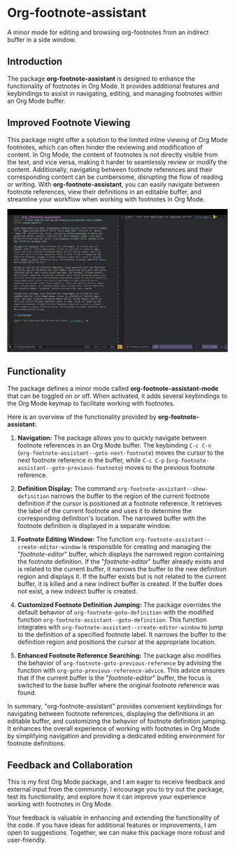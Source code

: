 # Org-footnote-assistant

A minor mode for editing and browsing org-footnotes from an indirect buffer in a
side window.

## Introduction

The package **org-footnote-assistant** is designed to enhance the functionality
of footnotes in Org Mode. It provides additional features and keybindings to
assist in navigating, editing, and managing footnotes within an Org Mode buffer.

## Improved Footnote Viewing

This package might offer a solution to the limited inline viewing of Org Mode
footnotes, which can often hinder the reviewing and modification of content. In
Org Mode, the content of footnotes is not directly visible from the text, and
vice versa, making it harder to seamlessly review or modify the content.
Additionally, navigating between footnote references and their corresponding
content can be cumbersome, disrupting the flow of reading or writing. With
**org-footnote-assistant**, you can easily navigate between footnote references,
view their definitions in an editable buffer, and streamline your workflow when
working with footnotes in Org Mode.

![Org-footnote-assistant](./ofa.png)

## Functionality

The package defines a minor mode called **org-footnote-assistant-mode** that can
be toggled on or off. When activated, it adds several keybindings to the Org
Mode keymap to facilitate working with footnotes.

Here is an overview of the functionality provided by **org-footnote-assistant**:

1. **Navigation:** The package allows you to quickly navigate between footnote
   references in an Org Mode buffer. The keybinding `C-c C-n`
   (`org-footnote-assistant--goto-next-footnote`) moves the cursor to the next
   footnote reference in the buffer, while `C-c C-p`
   (`org-footnote-assistant--goto-previous-footnote`) moves to the previous
   footnote reference.
2. **Definition Display:** The command `org-footnote-assistant--show-definition`
   narrows the buffer to the region of the current footnote definition if the
   cursor is positioned at a footnote reference. It retrieves the label of the
   current footnote and uses it to determine the corresponding definition's
   location. The narrowed buffer with the footnote definition is displayed in a
   separate window.

3. **Footnote Editing Window:** The function
   `org-footnote-assistant--create-editor-window` is responsible for creating
   and managing the "*footnote-editor*" buffer, which displays the narrowed
   region containing the footnote definition. If the "*footnote-editor*" buffer
   already exists and is related to the current buffer, it narrows the buffer to
   the new definition region and displays it. If the buffer exists but is not
   related to the current buffer, it is killed and a new indirect buffer is
   created. If the buffer does not exist, a new indirect buffer is created.

4. **Customized Footnote Definition Jumping:** The package overrides the default
   behavior of `org-footnote-goto-definition` with the modified function
   `org-footnote-assistant--goto-definition`. This function integrates with
   `org-footnote-assistant--create-editor-window` to jump to the definition of a
   specified footnote label. It narrows the buffer to the definition region and
   positions the cursor at the appropriate location.


5. **Enhanced Footnote Reference Searching:** The package also modifies the
   behavior of `org-footnote-goto-previous-reference` by advising the function
   with `org-goto-previous-reference-advice`. This advice ensures that if the
   current buffer is the "*footnote-editor*" buffer, the focus is switched to
   the base buffer where the original footnote reference was found.

In summary, "org-footnote-assistant" provides convenient keybindings for
navigating between footnote references, displaying the definitions in an
editable buffer, and customizing the behavior of footnote definition jumping. It
enhances the overall experience of working with footnotes in Org Mode by
simplifying navigation and providing a dedicated editing environment for
footnote definitions.


## Feedback and Collaboration

This is my first Org Mode package, and I am eager to receive feedback and
external input from the community. I encourage you to try out the package, test
its functionality, and explore how it can improve your experience working with
footnotes in Org Mode.

Your feedback is valuable in enhancing and extending the functionality of the
code. If you have ideas for additional features or improvements, I am open to
suggestions. Together, we can make this package more robust and user-friendly.

